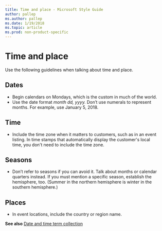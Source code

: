 ```yaml
---
title: Time and place - Microsoft Style Guide
author: pallep
ms.author: pallep
ms.date: 1/19/2018
ms.topic: article
ms.prod: non-product-specific
---
```


# Time and place

Use the following guidelines when talking about time and place.

## Dates

  - Begin calendars on Mondays, which is the custom in much of the world. 
  - Use the date format *month dd, yyyy.* Don’t use numerals to represent months. For example, use January 5, 2018.

## Time

  - Include
    the time zone when it matters to customers, such as in an event
    listing. In time stamps that automatically display the customer's local
    time, you don't need to include the time zone.

## Seasons

  - Don’t
    refer to seasons if you can avoid it. Talk about months or
    calendar quarters instead. If you must mention a specific season,
    establish the hemisphere, too. (Summer in the northern hemisphere
    is winter in the southern hemisphere.)

## Places

  - In event locations, include the country or region name. 

**See also** [Date and time term collection](/style-guide/a-z-word-list-term-collections/term-collections/date-time-terms)
